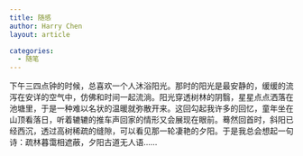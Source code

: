 ```yaml
---
title: 随感
author: Harry Chen
layout: article

categories:
  - 随笔
---
```



  下午三四点钟的时候，总喜欢一个人沐浴阳光。那时的阳光是最安静的，缓缓的流泻在安详的空气中，仿佛和时间一起流淌。阳光穿透树林的阴翳，星星点点洒落在池塘里，于是一种难以名状的温暖就弥散开来。这回勾起我许多的回忆，童年坐在山顶看落日，听着辘辘的推车声回家的情形又会展现在眼前。蓦然回首时，斜阳已经西沉，透过高树稀疏的缝隙，可以看见那一轮凄艳的夕阳。于是我总会想起一句诗：疏林暮霭相遮蔽，夕阳古道无人语……
